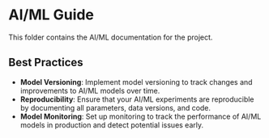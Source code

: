 # AI/ML Guide

This folder contains the AI/ML documentation for the project.

## Best Practices
- **Model Versioning**: Implement model versioning to track changes and improvements to AI/ML models over time.
- **Reproducibility**: Ensure that your AI/ML experiments are reproducible by documenting all parameters, data versions, and code.
- **Model Monitoring**: Set up monitoring to track the performance of AI/ML models in production and detect potential issues early.
